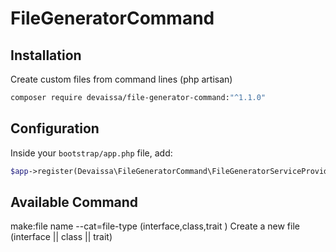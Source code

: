 # FileGeneratorCommand

## Installation

Create custom files from command lines (php artisan)


```sh
composer require devaissa/file-generator-command:"^1.1.0"
```

## Configuration

Inside your `bootstrap/app.php` file, add:

```php
$app->register(Devaissa\FileGeneratorCommand\FileGeneratorServiceProvider::class);
```

## Available Command


make:file name --cat=file-type (interface,class,trait )            Create a new file (interface || class || trait)


```
